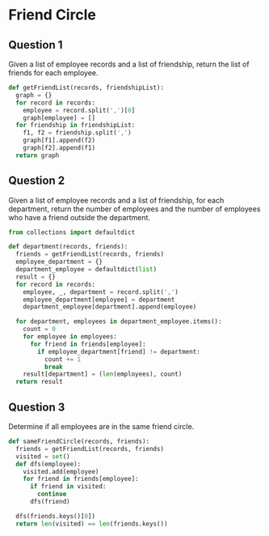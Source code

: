 # Friend Circle

## Question 1

Given a list of employee records and a list of friendship, return the list of friends for each employee.

```py
def getFriendList(records, friendshipList):
  graph = {}
  for record in records:
    employee = record.split(',')[0]
    graph[employee] = []
  for friendship in friendshipList:
    f1, f2 = friendship.split(',')
    graph[f1].append(f2)
    graph[f2].append(f1)
  return graph
```

## Question 2

Given a list of employee records and a list of friendship, for each department, return the number of employees and the number of employees who have a friend outside the department.

```py
from collections import defaultdict

def department(records, friends):
  friends = getFriendList(records, friends)
  employee_department = {}
  department_employee = defaultdict(list)
  result = {}
  for record in records:
    employee, _, department = record.split(',')
    employee_department[employee] = department
    department_employee[department].append(employee)

  for department, employees in department_employee.items():
    count = 0
    for employee in employees:
      for friend in friends[employee]:
        if employee_department[friend] != department:
          count += 1
          break
    result[department] = (len(employees), count)
  return result
```

## Question 3

Determine if all employees are in the same friend circle.

```py
def sameFriendCircle(records, friends):
  friends = getFriendList(records, friends)
  visited = set()
  def dfs(employee):
    visited.add(employee)
    for friend in friends[employee]:
      if friend in visited:
        continue
      dfs(friend)

  dfs(friends.keys()[0])
  return len(visited) == len(friends.keys())
```
